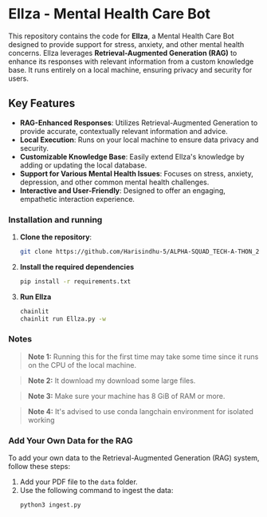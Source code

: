 # Ellza - Mental Health Care Bot

This repository contains the code for **Ellza**, a Mental Health Care Bot designed to provide support for stress, anxiety, and other mental health concerns. Ellza leverages **Retrieval-Augmented Generation (RAG)** to enhance its responses with relevant information from a custom knowledge base. It runs entirely on a local machine, ensuring privacy and security for users.

## Key Features
- **RAG-Enhanced Responses**: Utilizes Retrieval-Augmented Generation to provide accurate, contextually relevant information and advice.
- **Local Execution**: Runs on your local machine to ensure data privacy and security.
- **Customizable Knowledge Base**: Easily extend Ellza's knowledge by adding or updating the local database.
- **Support for Various Mental Health Issues**: Focuses on stress, anxiety, depression, and other common mental health challenges.
- **Interactive and User-Friendly**: Designed to offer an engaging, empathetic interaction experience.

### Installation and running 

1. **Clone the repository**:
   ```bash
   git clone https://github.com/Harisindhu-5/ALPHA-SQUAD_TECH-A-THON_2024.git

2. **Install the required dependencies**
    ```bash
    pip install -r requirements.txt
3. **Run Ellza**
    ```bash
    chainlit
    chainlit run Ellza.py -w

### Notes

> **Note 1:** Running this for the first time may take some time since it runs on the CPU of the local machine.

> **Note 2:** It download my download some large files.

> **Note 3:** Make sure your machine has 8 GiB of RAM or more.

> **Note 4:** It's advised to use conda langchain environment for isolated working 


### Add Your Own Data for the RAG

To add your own data to the Retrieval-Augmented Generation (RAG) system, follow these steps:

1. Add your PDF file to the `data` folder.
2. Use the following command to ingest the data:
   ```bash
   python3 ingest.py
